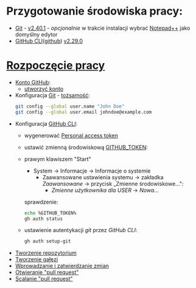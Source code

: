 # Przygotowanie środowiska pracy:
  * [Git](https://git-scm.com/) - [v2.40.1](https://github.com/git-for-windows/git/releases/download/v2.40.1.windows.1/Git-2.40.1-64-bit.exe) - _opcjonalnie_ w trakcie instalacji wybrać [Notepad++](https://github.com/notepad-plus-plus/notepad-plus-plus/releases/download/v8.5.3/npp.8.5.3.Installer.x64.exe) jako domyślny edytor
  * [GitHub CLI](https://docs.github.com/en/github-cli/github-cli/quickstart)([github](https://github.com/cli/cli)) [v2.29.0](https://github.com/cli/cli/releases/download/v2.29.0/gh_2.29.0_windows_amd64.msi)

# [Rozpoczęcie pracy](https://docs.github.com/en/get-started/quickstart)
  * [Konto GitHub](https://docs.github.com/en/get-started/onboarding/getting-started-with-your-github-account):
    - [utworzyć konto](https://github.com/signup)
  * Konfiguracja [Git](https://git-scm.com/book/en/v2) - [tożsamość](https://git-scm.com/book/en/v2/Getting-Started-First-Time-Git-Setup#_your_identity):
    ```bash
    git config --global user.name "John Doe"
    git config --global user.email johndoe@example.com
    ```
  * Konfiguracja [GitHub CLI](https://cli.github.com/manual/):
    - wygenerować [Personal access token](https://github.com/settings/tokens/new)
    - ustawić zmienną środowiskową [GITHUB_TOKEN](https://cli.github.com/manual/gh_help_environment):
     - prawym klawiszem "Start"
       - System -> Informacje -> Informacje o systemie
         - Zaawansowane ustawienia systemu -> zakładka _Zaawansowane_ -> przycisk _Zmienne środowiskowe...":
           - _Zmienne użytkownika dla USER_ -> _Nowa..._

       sprawdzenie:
       ```bash
       echo %GITHUB_TOKEN%
       gh auth status
       ```
    - ustawienie autentykacji _git_ przez _GitHub CLI_:
      ```bash
      gh auth setup-git
      ```
  * [Tworzenie repozytorium](https://docs.github.com/en/get-started/quickstart/hello-world#creating-a-repository)
  * [Tworzenie gałęzi](https://docs.github.com/en/get-started/quickstart/hello-world#creating-a-branch)
  * [Wprowadzanie i zatwierdzanie zmian](https://docs.github.com/en/get-started/quickstart/hello-world#making-and-committing-changes)
  * [Otwieranie "pull request"](https://docs.github.com/en/get-started/quickstart/hello-world#opening-a-pull-request)
  * [Scalanie "pull request"](https://docs.github.com/en/get-started/quickstart/hello-world#merging-your-pull-request)
